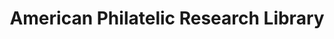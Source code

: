 ---
layout: repo
title: "American Philatelic Research Library"
id: 13537
permalink: repos/13537/
---